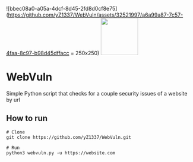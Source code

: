 ![bbec08a0-a05a-4dcf-8d45-2fd8d0cf8e75](https://github.com/yZ1337/WebVuln/assets/32521997/a6a99a87-7c57-4faa-8c97-b98d45dffacc = 250x250)
<img src="[https://your-image-url.type](https://github.com/yZ1337/WebVuln/assets/32521997/a6a99a87-7c57-4faa-8c97-b98d45dffacc)" width="100" height="100">
# WebVuln
Simple Python script that checks for a couple security issues of a website by url

## How to run
```
# Clone
git clone https://github.com/yZ1337/WebVuln.git

# Run
python3 webvuln.py -u https://website.com
```
